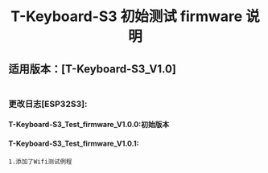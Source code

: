 <!--
 * @Description: None
 * @version: V1.0.0
 * @Author: LILYGO_L
 * @Date: 2023-09-12 18:12:36
 * @LastEditors: LILYGO_L
 * @LastEditTime: 2024-02-03 11:59:57
 * @License: GPL 3.0
-->
<h1 align = "center">T-Keyboard-S3 初始测试 firmware 说明</h1>

## 适用版本：[T-Keyboard-S3_V1.0]
### <br />更改日志[ESP32S3]:

#### T-Keyboard-S3_Test_firmware_V1.0.0:初始版本
#### T-Keyboard-S3_Test_firmware_V1.0.1:
    1.添加了Wifi测试例程

